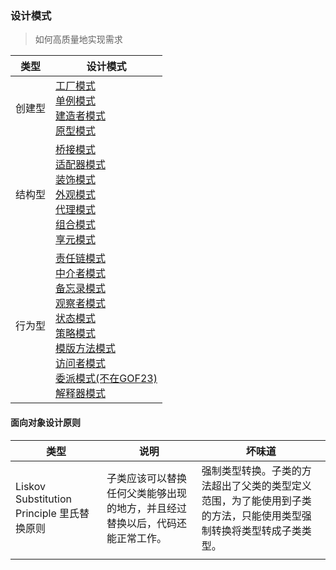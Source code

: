 ### 设计模式
> 如何高质量地实现需求

| 类型   | 设计模式                                                     |
| ------ | ------------------------------------------------------------ |
| 创建型 | [工厂模式](https://github.com/luolanmeet/java-learn/tree/master/pattern/src/pers/factory) <br />[单例模式](https://github.com/luolanmeet/java-learn/tree/master/pattern/src/pers/singleton) <br />[建造者模式](https://github.com/luolanmeet/java-learn/tree/master/pattern/src/pers/builder) <br />[原型模式](https://github.com/luolanmeet/java-learn/tree/master/pattern/src/pers/prototype) |
| 结构型 | [桥接模式](https://github.com/luolanmeet/java-learn/tree/master/pattern/src/pers/bridge) <br />[适配器模式](https://github.com/luolanmeet/java-learn/tree/master/pattern/src/pers/adapter) <br />[装饰模式](https://github.com/luolanmeet/java-learn/tree/master/pattern/src/pers/decorator) <br />[外观模式](https://github.com/luolanmeet/java-learn/tree/master/pattern/src/pers/facade) <br />[代理模式](https://github.com/luolanmeet/java-learn/tree/master/pattern/src/pers/proxy) <br />[组合模式](https://github.com/luolanmeet/java-learn/tree/master/pattern/src/pers/composite) <br />[享元模式](https://github.com/luolanmeet/java-learn/tree/master/pattern/src/pers/flyweight) |
| 行为型 | [责任链模式](https://github.com/luolanmeet/java-learn/tree/master/pattern/src/pers/chainOfResponsibility) <br />[中介者模式](https://github.com/luolanmeet/java-learn/tree/master/pattern/src/pers/mediator) <br />[备忘录模式](https://github.com/luolanmeet/java-learn/tree/master/pattern/src/pers/memento) <br />[观察者模式](https://github.com/luolanmeet/java-learn/tree/master/pattern/src/pers/observer) <br />[状态模式](https://github.com/luolanmeet/java-learn/tree/master/pattern/src/pers/state) <br />[策略模式](https://github.com/luolanmeet/java-learn/tree/master/pattern/src/pers/strategy) <br />[模版方法模式](https://github.com/luolanmeet/java-learn/tree/master/pattern/src/pers/template) <br />[访问者模式](https://github.com/luolanmeet/java-learn/tree/master/pattern/src/pers/visitor) <br />[委派模式(不在GOF23)](https://github.com/luolanmeet/java-learn/tree/master/pattern/src/pers/delegate) <br />[解释器模式](https://github.com/luolanmeet/java-learn/tree/master/pattern/src/pers/interpreter) |


#### 面向对象设计原则
| 类型 | 说明| 坏味道 |
| --- | --- | --- |
| Liskov Substitution Principle 里氏替换原则 | 子类应该可以替换任何父类能够出现的地方，并且经过替换以后，代码还能正常工作。 | 强制类型转换。子类的方法超出了父类的类型定义范围，为了能使用到子类的方法，只能使用类型强制转换将类型转成子类类型。 |
| | | |

